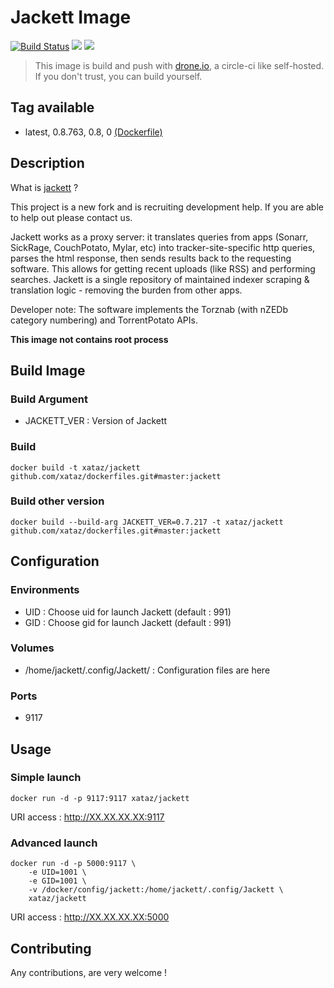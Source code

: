 # Jackett Image

[![Build Status](https://drone.xataz.net/api/badges/xataz/docker-jackett/status.svg)](https://drone.xataz.net/xataz/docker-jackett)
[![](https://images.microbadger.com/badges/image/xataz/jackett.svg)](https://microbadger.com/images/xataz/jackett "Get your own image badge on microbadger.com")
[![](https://images.microbadger.com/badges/version/xataz/jackett.svg)](https://microbadger.com/images/xataz/jackett "Get your own version badge on microbadger.com")

> This image is build and push with [drone.io](https://github.com/drone/drone), a circle-ci like self-hosted.
> If you don't trust, you can build yourself.

## Tag available
* latest, 0.8.763, 0.8, 0 [(Dockerfile)](https://github.com/xataz/docker-jackett/blob/master/Dockerfile)

## Description
What is [jackett](https://github.com/Jackett/Jackett) ?

This project is a new fork and is recruiting development help. If you are able to help out please contact us.

Jackett works as a proxy server: it translates queries from apps (Sonarr, SickRage, CouchPotato, Mylar, etc) into tracker-site-specific http queries, parses the html response, then sends results back to the requesting software. This allows for getting recent uploads (like RSS) and performing searches. Jackett is a single repository of maintained indexer scraping & translation logic - removing the burden from other apps.

Developer note: The software implements the Torznab (with nZEDb category numbering) and TorrentPotato APIs.

**This image not contains root process**

## Build Image
### Build Argument
* JACKETT_VER : Version of Jackett

### Build
```shell
docker build -t xataz/jackett github.com/xataz/dockerfiles.git#master:jackett
```

### Build other version
```shell
docker build --build-arg JACKETT_VER=0.7.217 -t xataz/jackett github.com/xataz/dockerfiles.git#master:jackett
```

## Configuration
### Environments
* UID : Choose uid for launch Jackett (default : 991)
* GID : Choose gid for launch Jackett (default : 991)

### Volumes
* /home/jackett/.config/Jackett/ : Configuration files are here

### Ports
* 9117

## Usage
### Simple launch
```shell
docker run -d -p 9117:9117 xataz/jackett
```
URI access : http://XX.XX.XX.XX:9117

### Advanced launch
```shell
docker run -d -p 5000:9117 \
	-e UID=1001 \
	-e GID=1001 \
	-v /docker/config/jackett:/home/jackett/.config/Jackett \
	xataz/jackett
```
URI access : http://XX.XX.XX.XX:5000

## Contributing
Any contributions, are very welcome !